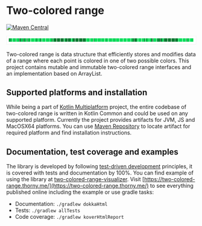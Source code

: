 # Two-colored range

[![Maven Central](https://img.shields.io/maven-central/v/me.thorny/two-colored-range)](https://mvnrepository.com/artifact/me.thorny)

![Two-colored range visualisation example](visualisation-example.png)

Two-colored range is data structure that efficiently stores and modifies data of a range where each point is colored in one of two possible colors. This project contains mutable and immutable two-colored range interfaces and an implementation based on ArrayList.

## Supported platforms and installation

While being a part of [Kotlin Multiplatform](https://kotlinlang.org/docs/multiplatform.html) project, the entire codebase of two-colored range is written in Kotlin Common and could be used on any supported platform. Currently the project provides artifacts for JVM, JS and MacOSX64 platforms. You can use [Maven Repository](https://mvnrepository.com/artifact/me.thorny) to locate artifact for required platform and find installation instructions.

## Documentation, test coverage and examples

The library is developed by following [test-driven development](https://en.wikipedia.org/wiki/Test-driven_development) principles, it is covered with tests and documentation by 100%. You can find example of using the library at [two-colored-range-visualizer](https://github.com/thorny-thorny/two-colored-range-visualizer). Visit [https://two-colored-range.thorny.me/](https://two-colored-range.thorny.me/) to see everything published online including the example or use gradle tasks:

- Documentation: `./gradlew dokkaHtml`
- Tests: `./gradlew allTests`
- Code coverage: `./gradlew koverHtmlReport`
